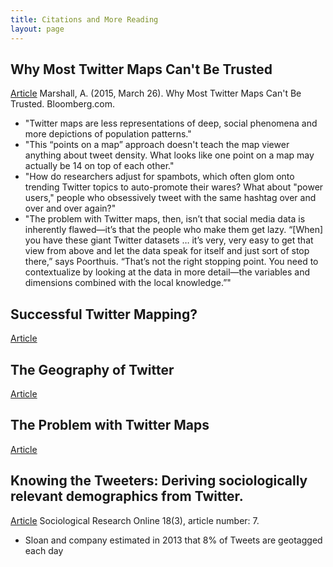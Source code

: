 ```yaml
---
title: Citations and More Reading
layout: page
---
```


## Why Most Twitter Maps Can't Be Trusted
[Article](https://www.bloomberg.com/news/articles/2015-03-26/why-most-twitter-maps-can-t-be-trusted) 
Marshall, A. (2015, March 26). Why Most Twitter Maps Can't Be Trusted. Bloomberg.com. 

- "Twitter maps are less representations of deep, social phenomena and more depictions of population patterns."
- "This “points on a map” approach doesn't teach the map viewer anything about tweet density. What looks like one point on a map may actually be 14 on top of each other."
- "How do researchers adjust for spambots, which often glom onto trending Twitter topics to auto-promote their wares? What about "power users," people who obsessively tweet with the same hashtag over and over and over again?"
- "The problem with Twitter maps, then, isn’t that social media data is inherently flawed—it’s that the people who make them get lazy. “[When] you have these giant Twitter datasets …  it’s very, very easy to get that view from above and let the data speak for itself and just sort of stop there,” says Poorthuis. “That’s not the right stopping point. You need to contextualize by looking at the data in more detail—the variables and dimensions combined with the local knowledge.”"

## Successful Twitter Mapping? 
[Article](https://www.ncbi.nlm.nih.gov/pmc/articles/PMC5639727/)

## The Geography of Twitter
[Article](https://firstmonday.org/article/view/4366/3654)

## The Problem with Twitter Maps
[Article](https://www.languagejones.com/blog-1/2014/12/24/the-problem-with-twitter-maps)


## Knowing the Tweeters: Deriving sociologically relevant demographics from Twitter. 
[Article](https://dx.doi.org/10.1371%2Fjournal.pone.0142209) 
Sociological Research Online 18(3), article number: 7. 

- Sloan and company estimated in 2013 that 8% of Tweets are geotagged each day
